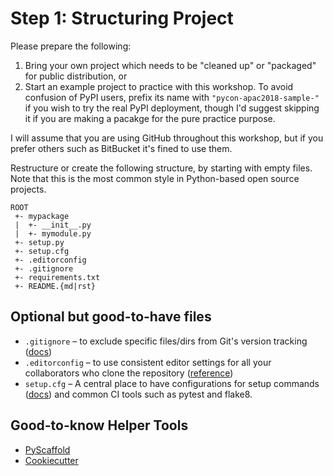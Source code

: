 # Step 1: Structuring Project

Please prepare the following:

1. Bring your own project which needs to be "cleaned up" or "packaged" for public distribution, or
2. Start an example project to practice with this workshop.
   To avoid confusion of PyPI users, prefix its name with `"pycon-apac2018-sample-"` if you wish to try the real PyPI deployment, though I'd suggest skipping it if you are making a pacakge for the pure practice purpose.

I will assume that you are using GitHub throughout this workshop,
but if you prefer others such as BitBucket it's fined to use them.

Restructure or create the following structure, by starting with empty files.
Note that this is the most common style in Python-based open source projects.

```
ROOT
 +- mypackage
 |  +- __init__.py
 |  +- mymodule.py
 +- setup.py
 +- setup.cfg
 +- .editorconfig
 +- .gitignore
 +- requirements.txt
 +- README.{md|rst}
```

## Optional but good-to-have files

* `.gitignore` – to exclude specific files/dirs from Git's version tracking ([docs](https://git-scm.com/docs/gitignore))
* `.editorconfig` – to use consistent editor settings for all your collaborators who clone the repository ([reference](https://editorconfig.org/))
* `setup.cfg` – A central place to have configurations for setup commands ([docs](https://docs.python.org/3/distutils/configfile.html)) and common CI tools such as pytest and flake8.


## Good-to-know Helper Tools

* [PyScaffold](https://pyscaffold.org/en/latest/)
* [Cookiecutter](https://github.com/audreyr/cookiecutter)
